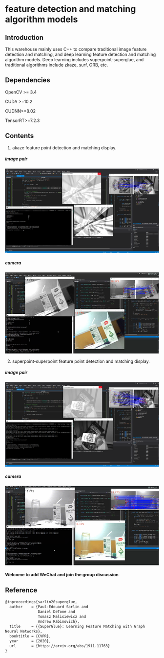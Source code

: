 #                feature detection and matching algorithm models



## Introduction		

This warehouse mainly uses C++ to compare traditional image feature detection and matching, and deep learning feature detection and matching algorithm models. Deep learning includes superpoint-superglue, and traditional algorithms include zkaze, surf, ORB, etc.

## Dependencies

OpenCV >= 3.4

CUDA >=10.2

CUDNN>=8.02

TensorRT>=7.2.3

## Contents

1. akaze feature point detection and matching display.

##### image pair

![akaze-image](./image/akaze-image.png)

##### camera

![akaze-video](.\image\akaze-video.png)

2. superpoint-superpoint feature point detection and matching display.

##### image pair

![superglue-image](./image/superpoint-superglue-image.png)

##### camera

![akaze-video](.\image\superpoint-superglue-video.png)

#### Welcome to add WeChat and join the group discussion


## Reference

```
@inproceedings{sarlin20superglue,
  author    = {Paul-Edouard Sarlin and
               Daniel DeTone and
               Tomasz Malisiewicz and
               Andrew Rabinovich},
  title     = {{SuperGlue}: Learning Feature Matching with Graph Neural Networks},
  booktitle = {CVPR},
  year      = {2020},
  url       = {https://arxiv.org/abs/1911.11763}
}
```

